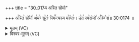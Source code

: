 +++
title = "30_0174 अस्ति सोमो"

+++
अ꣢स्ति꣣ सो꣡मो꣢ अ꣣य꣢ꣳ सु꣣तः꣡ पिब꣢꣯न्त्यस्य म꣣रु꣡तः꣢। उ꣣त꣢ स्व꣣रा꣡जो꣢ अ꣣श्वि꣡ना꣢॥ 30:0174 ॥

<details><summary>मूलम् (VC)</summary>

अ꣢स्ति꣣ सो꣡मो꣢ अ꣣य꣢ꣳ सु꣣तः꣡ पि꣢꣯बन्त्यस्य म꣣रु꣡तः꣢ । उ꣣त꣢ स्व꣣रा꣡जो꣢ अ꣣श्वि꣡ना꣢ ॥१७४॥
</details>

<details><summary>विस्वर-मूलम् (VC)</summary>

अस्ति सोमो अयꣳ सुतः पिबन्त्यस्य मरुतः । उत स्वराजो अश्विना ॥१७४॥
</details>